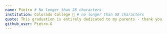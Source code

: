 ```yaml
---
name: Pietro # No longer than 28 characters
institution: Colorado College 🚩 # no longer than 58 characters
quote: This graduation is entirely dedicated to my parents - thank you for your inconditional support. # no longer than 100 characters, avoid using quotes(") to guarantee the format remains the same.
github_user: Pietro-G
---
```


